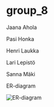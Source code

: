 # group_8

Jaana Ahola

Pasi Honka

Henri Laukka

Lari Lepistö

Sanna Mäki

ER-diagram

![ER-diagram](https://github.com/bank-tvt23kmo/group_8/assets/123492715/83d90d34-5413-4c5d-a9ea-1f678b8dd43e)
